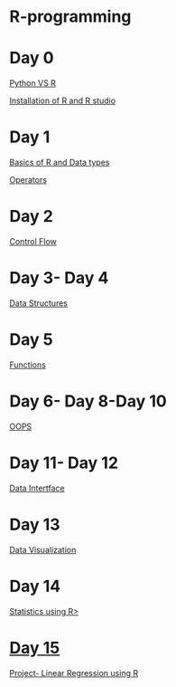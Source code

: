 # R-programming
# Day 0
<a href="">Python VS R</a>

<a href="https://github.com/anshu109/R-programme/blob/5535352eeac18809b20b07f452297cf5d737513d/STEP%201A%20%20.md"> Installation of R and R studio </a>

# Day 1
   <a href="https://htmlpreview.github.io/?https://github.com/anshu109/R-programme/blob/main/BSSICS-R.html"> Basics of R and Data types</a>
   
   <a href="">Operators</a>
# Day 2
   <a href="">Control Flow</a>
# Day 3- Day 4
   <a href="">Data Structures</a>
# Day 5
   <a href="">Functions </a>
# Day 6- Day 8-Day 10
   <a href=""> OOPS </a>
# Day 11- Day 12
   <a href="">Data Intertface</a>
# Day 13
   <a href=""> Data Visualization</a>
# Day 14
   <a href=""> Statistics using  R>
# Day 15
   <a href=""> Project- Linear Regression using R</a>
